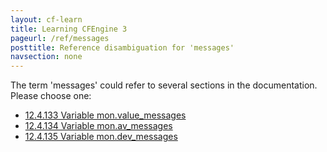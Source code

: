 ```yaml
---
layout: cf-learn
title: Learning CFEngine 3
pageurl: /ref/messages
posttitle: Reference disambiguation for 'messages'
navsection: none
---
```


The term 'messages' could refer to several sections in the documentation. Please choose one:

- [12\.4\.133 Variable mon\.value\_messages](https://cfengine.com/manuals/cf3-reference.html#Variable-mon.value_messages)
- [12\.4\.134 Variable mon\.av\_messages](https://cfengine.com/manuals/cf3-reference.html#Variable-mon.av_messages)
- [12\.4\.135 Variable mon\.dev\_messages](https://cfengine.com/manuals/cf3-reference.html#Variable-mon.dev_messages)
